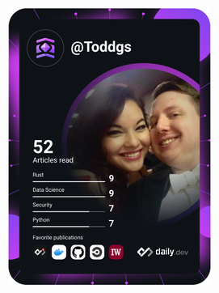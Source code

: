 <a href="https://app.daily.dev/Toddgs"><img src="https://github.com/Toddgs/Toddgs/blob/main/devcard.svg" width="400" alt="Todd Scroggins's Dev Card"/></a>

<!--
**Toddgs/Toddgs** is a ✨ _special_ ✨ repository because its `README.md` (this file) appears on your GitHub profile.

Here are some ideas to get you started:

- 🔭 I’m currently working on ...
- 🌱 I’m currently learning ...
- 👯 I’m looking to collaborate on ...
- 🤔 I’m looking for help with ...
- 💬 Ask me about ...
- 📫 How to reach me: ...
- 😄 Pronouns: ...
- ⚡ Fun fact: ...
-->

